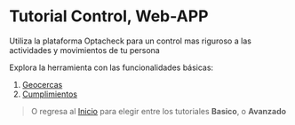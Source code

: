 # Tutorial Control, Web-APP

Utiliza la plataforma Optacheck para un control mas riguroso a las actividades y movimientos de tu persona

Explora la herramienta con las funcionalidades básicas:

1. [Geocercas](/v1/web-app/control/geocercas.html)
2. [Cumplimientos](/v1/web-app/control/cumplimientos.html)


> O regresa al [Inicio](/v1/web-app/) para elegir entre los tutoriales **Basico**,  o  **Avanzado**
<!--stackedit_data:
eyJoaXN0b3J5IjpbLTU4NDE0MzQ4NSwtMTA2MTE0ODYzM119
-->
